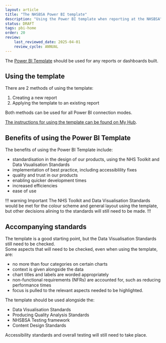 ```yaml
---
layout: article
title: "The NHSBSA Power BI template"
description: "Using the Power BI template when reporting at the NHSBSA"
status: DRAFT
tags: pbi-home
order: 20
review:
    last_reviewed_date: 2025-04-01
    review_cycle: ANNUAL
---
```

The [Power BI Template][template] should be used for any reports or dashboards built.  
  
## Using the template  
  
There are 2 methods of using the template:  
  
1. Creating a new report
2. Applying the template to an existing report  
  
Both methods can be used for all Power BI connection modes.  
  
[The instructions for using the template can be found on My Hub][instructions].   
  
## Benefits of using the Power BI Template  
  
The benefits of using the Power BI Template include:  
  
- standardisation in the design of our products, using the NHS Toolkit and Data Vsualisation Standards
- implementation of best practice, including accessiblility fixes
- quality and trust in our products
- enabling quicker development times
- increased efficiencies
- ease of use  
  
!!! warning Important
The NHS Toolkit and Data Visualisation Standards would be met for the colour scheme and general layout using the template, but other decisions alining to the standards will still need to be made.
!!!  
  
## Accompanying standards  
  
The template is a good starting point, but the Data Visualisation Standards still need to be checked.  
Some aspects that will need to be checked, even when using the template, are:  
  
- no more than four categories on certain charts
- context is given alongside the data
- chart titles and labels are worded appropriately
- non-functional requirements (NFRs) are accounted for, such as reducing performance times
- focus is pulled to the relevant aspects needed to be highlighted.  

The template should be used alongside the:  
  
- Data Visualisation Standards
- Producing Quality Analysis Standards
- NHSBSA Testing framework
- Content Design Standards  
  
Accessibility standards and overall testing will still need to take place.

[template]: https://nhsbsauk.sharepoint.com/:f:/r/sites/DataandAnalyticsCommunities/Shared%20Documents/Power%20BI/Power%20BI%20Template?csf=1&web=1&e=XsRGNf
[instructions]: https://nhsbsauk.sharepoint.com/sites/DataandAnalyticsCommunities/SitePages/Power-BI-Template---Technical-instructions.aspx